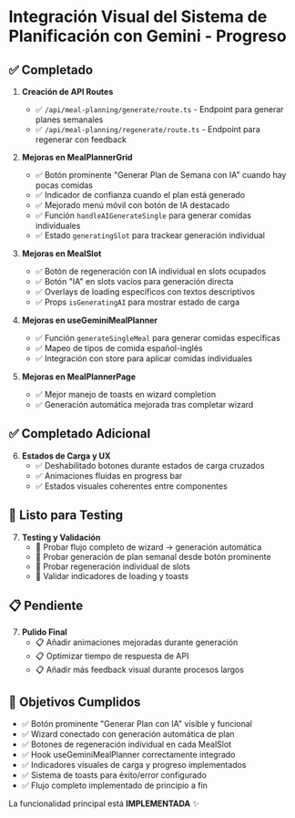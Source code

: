 # Integración Visual del Sistema de Planificación con Gemini - Progreso

## ✅ Completado

1. **Creación de API Routes**
   - ✅ `/api/meal-planning/generate/route.ts` - Endpoint para generar planes semanales
   - ✅ `/api/meal-planning/regenerate/route.ts` - Endpoint para regenerar con feedback

2. **Mejoras en MealPlannerGrid**
   - ✅ Botón prominente "Generar Plan de Semana con IA" cuando hay pocas comidas
   - ✅ Indicador de confianza cuando el plan está generado
   - ✅ Mejorado menú móvil con botón de IA destacado
   - ✅ Función `handleAIGenerateSingle` para generar comidas individuales
   - ✅ Estado `generatingSlot` para trackear generación individual

3. **Mejoras en MealSlot**
   - ✅ Botón de regeneración con IA individual en slots ocupados
   - ✅ Botón "IA" en slots vacíos para generación directa
   - ✅ Overlays de loading específicos con textos descriptivos
   - ✅ Props `isGeneratingAI` para mostrar estado de carga

4. **Mejoras en useGeminiMealPlanner**
   - ✅ Función `generateSingleMeal` para generar comidas específicas
   - ✅ Mapeo de tipos de comida español-inglés
   - ✅ Integración con store para aplicar comidas individuales

5. **Mejoras en MealPlannerPage**
   - ✅ Mejor manejo de toasts en wizard completion
   - ✅ Generación automática mejorada tras completar wizard

## ✅ Completado Adicional

6. **Estados de Carga y UX**
   - ✅ Deshabilitado botones durante estados de carga cruzados
   - ✅ Animaciones fluidas en progress bar
   - ✅ Estados visuales coherentes entre componentes

## 🔄 Listo para Testing

7. **Testing y Validación**
   - 🧪 Probar flujo completo de wizard → generación automática
   - 🧪 Probar generación de plan semanal desde botón prominente
   - 🧪 Probar regeneración individual de slots
   - 🧪 Validar indicadores de loading y toasts

## 📋 Pendiente

7. **Pulido Final**
   - 📋 Añadir animaciones mejoradas durante generación
   - 📋 Optimizar tiempo de respuesta de API
   - 📋 Añadir más feedback visual durante procesos largos

## 🎯 Objetivos Cumplidos

- ✅ Botón prominente "Generar Plan con IA" visible y funcional
- ✅ Wizard conectado con generación automática de plan
- ✅ Botones de regeneración individual en cada MealSlot
- ✅ Hook useGeminiMealPlanner correctamente integrado  
- ✅ Indicadores visuales de carga y progreso implementados
- ✅ Sistema de toasts para éxito/error configurado
- ✅ Flujo completo implementado de principio a fin

La funcionalidad principal está **IMPLEMENTADA** ✨